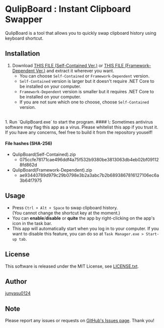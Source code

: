 # QulipBoard : Instant Clipboard Swapper

QulipBoard is a tool that allows you to quickly swap clipboard history using keyboard shortcut.

## Installation

1. Download [THIS FILE (Self-Contained Ver.)](Application\QulipBoard(Self-Contained).zip) or [THIS FILE (Framework-Dependent Ver.)](Application\QulipBoard(Framework-Dependent).zip) and extract it wherever you want.
	* You can choose `Self-Contained` or `Framework-Dependent` version. 
	* `Self-Contained` version is larger but it doesn't require .NET Core to be installed on your computer.
	* `Framework-Dependent` version is smaller but it requires .NET Core to be installed on your computer.
	* If you are not sure which one to choose, choose `Self-Contained` version.
<br>
1. Run `QulipBoard.exe` to start the program.
#### \<Attention\>: Sometimes antivirus software may flag this app as a virus. Please whitelist this app if you trust it. If you have any concerns, feel free to build it from the repository youself!

#### File hashes (SHA-256)
* QulipBoard(Self-Contained).zip
	* 075ccfe78171cae496ddf4a75f532b9380be3813063db4eb02bf091128fd862d
* QulipBoard(Framework-Dependent).zip
	* ae93440789d979c29b0798e3b2a3abc7b2b6893867816127106ec6a3b64f7975

## Usage
* Press `Ctrl + Alt + Space` to swap clipboard history.						
(You cannot change the shortcut key at the moment.)
* You can **enable**\/**disable** or **quite** the app by right-clicking on the app's icon in the task bar.
* This app will automatically start when you log in to your computer. If you want to disable this feature, you can do so at `Task Manager.exe > Start-up tab`.

## License

This software is released under the MIT License, see [LICENSE.txt](LICENSE.txt).

## Author

[junyasu0124](https://github.com/junyasu0124)

## Note

Please report any issues or requests on [GitHub's Issues page](https://github.com/junyasu0124/qulip-board/issues). Thank you!
